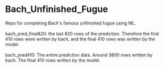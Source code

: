 # Bach_Unfinished_Fugue
Repo for completing Bach's famous unfinished fugue using ML. <br/>
<br/>
bach_pred_final820: the last 820 rows of the prediction. Therefore the first 410 rows were written by bach, and the final 410 rows was written by the model.<br/>
<br/>
bach_pred410: The entire prediction data. Around 3800 rows written by bach. The final 410 rows written by the model. 
